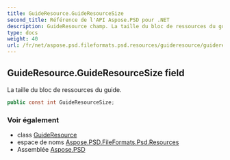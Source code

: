 ```yaml
---
title: GuideResource.GuideResourceSize
second_title: Référence de l'API Aspose.PSD pour .NET
description: GuideResource champ. La taille du bloc de ressources du guide.
type: docs
weight: 40
url: /fr/net/aspose.psd.fileformats.psd.resources/guideresource/guideresourcesize/
---
```

## GuideResource.GuideResourceSize field

La taille du bloc de ressources du guide.

```csharp
public const int GuideResourceSize;
```

### Voir également

* class [GuideResource](../)
* espace de noms [Aspose.PSD.FileFormats.Psd.Resources](../../guideresource/)
* Assemblée [Aspose.PSD](../../../)


